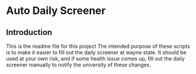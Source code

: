 Auto Daily Screener
===================

Introduction
------------

This is the readme file for this project
The intended purpose of these scripts is to make it easier to fill out the daily
screener at wayne state. It should be used at your own risk, and if some health
issue comes up, fill out the daily screener manually to notify the university of
these changes.
